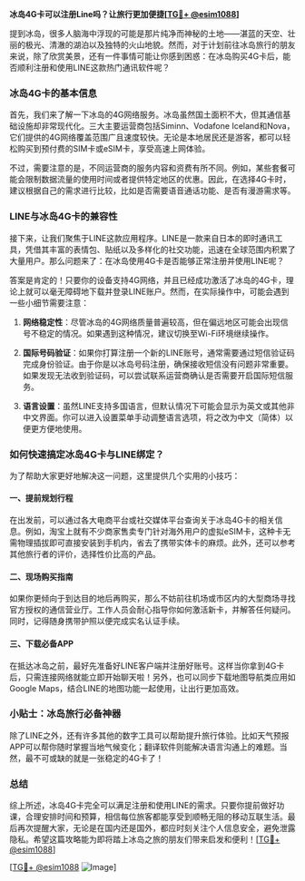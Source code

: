 **冰岛4G卡可以注册Line吗？让旅行更加便捷[[TG💪+ @esim1088](https://t.me/s/esim1088)]**

提到冰岛，很多人脑海中浮现的可能是那片纯净而神秘的土地——湛蓝的天空、壮丽的极光、清澈的湖泊以及独特的火山地貌。然而，对于计划前往冰岛旅行的朋友来说，除了欣赏美景，还有一件事情可能让你感到困惑：在冰岛购买4G卡后，能否顺利注册和使用LINE这款热门通讯软件呢？

### 冰岛4G卡的基本信息

首先，我们来了解一下冰岛的4G网络服务。冰岛虽然国土面积不大，但其通信基础设施却非常现代化。三大主要运营商包括Siminn、Vodafone Iceland和Nova，它们提供的4G网络覆盖范围广且速度较快。无论是本地居民还是游客，都可以轻松购买到预付费的SIM卡或eSIM卡，享受高速上网体验。

不过，需要注意的是，不同运营商的服务内容和资费有所不同。例如，某些套餐可能会限制数据流量的使用时间或者提供特定地区的优惠。因此，在选择4G卡时，建议根据自己的需求进行比较，比如是否需要语音通话功能、是否有漫游需求等。

### LINE与冰岛4G卡的兼容性

接下来，让我们聚焦于LINE这款应用程序。LINE是一款来自日本的即时通讯工具，凭借其丰富的表情包、贴纸以及多样化的社交功能，迅速在全球范围内积累了大量用户。那么问题来了：在冰岛使用4G卡是否能够正常注册并使用LINE呢？

答案是肯定的！只要你的设备支持4G网络，并且已经成功激活了冰岛的4G卡，理论上就可以毫无障碍地下载并登录LINE账户。然而，在实际操作中，可能会遇到一些小细节需要注意：

1. **网络稳定性**：尽管冰岛的4G网络质量普遍较高，但在偏远地区可能会出现信号不稳定的情况。如果遇到这种情况，建议切换至Wi-Fi环境继续操作。
   
2. **国际号码验证**：如果你打算注册一个新的LINE账号，通常需要通过短信验证码完成身份验证。由于你是以冰岛号码注册，确保接收短信没有问题非常重要。如果发现无法收到验证码，可以尝试联系运营商确认是否需要开启国际短信服务。

3. **语言设置**：虽然LINE支持多国语言，但默认情况下可能会显示为英文或其他非中文界面。你可以进入设置菜单手动调整语言选项，将之改为中文（简体）以便更方便地使用。

### 如何快速搞定冰岛4G卡与LINE绑定？

为了帮助大家更好地解决这一问题，这里提供几个实用的小技巧：

#### 一、提前规划行程
在出发前，可以通过各大电商平台或社交媒体平台查询关于冰岛4G卡的相关信息。例如，淘宝上就有不少商家售卖专门针对海外用户的虚拟eSIM卡，这种卡无需物理插拔即可直接安装到手机内，省去了携带实体卡的麻烦。此外，还可以参考其他旅行者的评价，选择性价比高的产品。

#### 二、现场购买指南
如果你更倾向于到达目的地后再购买，那么不妨前往机场或市区内的大型商场寻找官方授权的通信营业厅。工作人员会耐心指导你如何激活新卡，并解答任何疑问。同时，记得随身携带护照以便完成实名认证手续。

#### 三、下载必备APP
在抵达冰岛之前，最好先准备好LINE客户端并注册好账号。这样当你拿到4G卡后，只需连接网络就能立即开始聊天啦！另外，也可以同步下载地图导航类应用如Google Maps，结合LINE的地图功能一起使用，让出行更加高效。

### 小贴士：冰岛旅行必备神器

除了LINE之外，还有许多其他的数字工具可以帮助提升旅行体验。比如天气预报APP可以帮你随时掌握当地气候变化；翻译软件则能解决语言沟通上的难题。当然，最不可或缺的就是一张稳定的4G卡了！

### 总结

综上所述，冰岛4G卡完全可以满足注册和使用LINE的需求。只要你提前做好功课，合理安排时间和预算，相信每位旅客都能享受到顺畅无阻的移动互联生活。最后再次提醒大家，无论是在国内还是国外，都应时刻关注个人信息安全，避免泄露隐私。希望这篇攻略能为即将踏上冰岛之旅的朋友们带来启发和便利！[[TG💪+ @esim1088](https://t.me/s/esim1088)]

[[TG💪+ @esim1088](https://t.me/s/esim1088) ![Image](https://i.postimg.cc/4NQfJmqS/Snipaste-2025-05-13-00-14-12.png)]